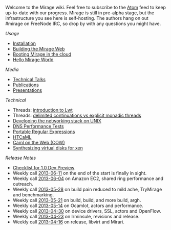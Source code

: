 Welcome to the Mirage wiki. Feel free to subscribe to the [Atom](/wiki/atom.xml) feed to keep up-to-date with our progress.
Mirage is still in pre-alpha stage, but the infrastructure you see here is self-hosting. The authors hang on out #mirage on FreeNode IRC, so drop by with any questions you might have.

*Usage*

* [Installation](/wiki/install)
* [Building the Mirage Web](/wiki/mirage-www)
* [Booting Mirage in the cloud](/wiki/xen-boot)
* [Hello Mirage World](/wiki/hello-world)

*Media*
* [Technical Talks](/wiki/talks)
* [Publications](/wiki/papers)
* [Presentations](http://decks.openmirage.org)

*Technical*
* Threads: [introduction to Lwt](/wiki/tutorial-lwt)
* Threads: [delimited continuations vs explicit monadic threads](/wiki/delimcc-vs-lwt)
* [Developing the networking stack on UNIX](/wiki/running-ethernet-stack-on-unix)
* [DNS Performance Tests](/wiki/performance)
* [Portable Regular Expressions](/wiki/ocaml-regexp)
* [HTCaML](/wiki/htcaml)
* [Caml on the Web (COW)](/wiki/cow)
* [Synthesizing virtual disks for xen](/wiki/xen-synthesize-virtual-disk.md)

*Release Notes*
* [Checklist for 1.0 Dev Preview](dev-preview-checklist)
* Weekly call [2013-06-11](/wiki/weekly-2013-06-11) on the end of the start is finally in sight.
* Weekly call [2013-06-04](/wiki/weekly-2013-06-04) on Amazon EC2, shared ring performance and outreach.
* Weekly call [2013-05-28](/wiki/weekly-2013-05-28) on build pain reduced to mild ache, TryMirage and benchmarking.
* Weekly call [2013-05-21](/wiki/weekly-2013-05-21) on build, build, and more build, argh.
* Weekly call [2013-05-14](/wiki/weekly-2013-05-14) on Ocamlot, actors and performance.
* Weekly call [2013-04-30](/wiki/weekly-2013-04-30) on device drivers, SSL, actors and OpenFlow.
* Weekly call [2013-04-23](/wiki/weekly-2013-04-23) on Irminsule, revisions and release.
* Weekly call [2013-04-16](/wiki/weekly-2013-04-16) on release, libvirt and Mirari.
